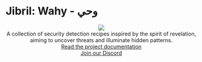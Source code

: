 # Jibril: Wahy - وحي

<p align="center">
<img src="https://github.com/user-attachments/assets/d897c9b9-38c4-4110-b828-1ac3799cd316"><br>
A collection of security detection recipes inspired by the spirit of revelation,<br>
aiming to uncover threats and illuminate hidden patterns.<br>
<a href="https://jibril.garnet.ai/">Read the project documentation</a><br>
<a href="https://discord.gg/44vSshRqab">Join our Discord</a>
</p>
